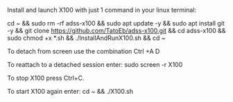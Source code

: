 Install and launch X100 with just 1 command in your linux terminal:


cd ~ && sudo rm -rf adss-x100 && sudo apt update -y && sudo apt install git -y && git clone https://github.com/TatoEb/adss-x100.git && cd adss-x100 && sudo chmod +x *.sh && ./InstallAndRunX100.sh && cd ~


To detach from screen use the combination Ctrl +A D 


To reattach to a detached session enter: sudo screen -r X100


To stop X100 press Ctrl+C. 


To start X100 again enter: cd ~ && ./X100.sh
